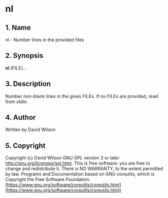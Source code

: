 # nl

## 1. Name

nl - Number lines in the provided files

## 2. Synopsis

**nl** \[FILE\]...

## 3. Description

Number non-blank lines in the given FILEs. If no FILEs are provided,
read from stdin.

## 4. Author

Written by David Wilson

## 5. Copyright

Copyright (c) David Wilson   GNU GPL version 3 or later
<http://gnu.org/licenses/gpl.html>. This is free software: you are free
to change and redistribute it.  There is NO WARRANTY, to the extent
permitted by law.   Programs and Documentation based on GNU coreutils,
which is Copyright the Free Software Foundation.
[https://www.gnu.org/software/coreutils/coreutils.html](https://www.gnu.org/software/coreutils/coreutils.html)

